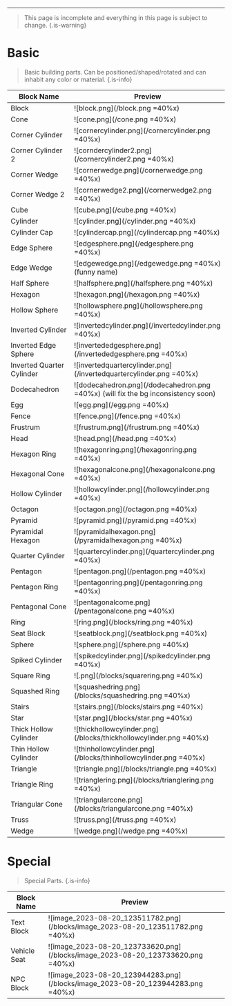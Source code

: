 ---
> This page is incomplete and everything in this page is subject to change.
{.is-warning}

# <i class="fa-regular fa-cube"></i> Basic

> Basic building parts. Can be positioned/shaped/rotated and can inhabit any color or material.
{.is-info}

| Block Name | Preview |
|-----|---------|
| Block | ![block.png](/block.png =40%x) |
| Cone | ![cone.png](/cone.png =40%x) |
| Corner Cylinder | ![cornercylinder.png](/cornercylinder.png =40%x) |
| Corner Cylinder 2 | ![corndercylinder2.png](/cornercylinder2.png =40%x) |
| Corner Wedge | ![cornerwedge.png](/cornerwedge.png =40%x) |
| Corner Wedge 2 | ![cornerwedge2.png](/cornerwedge2.png =40%x) |
| Cube | ![cube.png](/cube.png =40%x) |
| Cylinder | ![cylinder.png](/cylinder.png =40%x) |
| Cylinder Cap | ![cylindercap.png](/cylindercap.png =40%x) |
| Edge Sphere | ![edgesphere.png](/edgesphere.png =40%x) |
| Edge Wedge | ![edgewedge.png](/edgewedge.png =40%x) (funny name) |
| Half Sphere | ![halfsphere.png](/halfsphere.png =40%x) |
| Hexagon | ![hexagon.png](/hexagon.png =40%x) |
| Hollow Sphere | ![hollowsphere.png](/hollowsphere.png =40%x) |
| Inverted Cylinder | ![invertedcylinder.png](/invertedcylinder.png =40%x) |
| Inverted Edge Sphere | ![invertededgesphere.png](/invertededgesphere.png =40%x) |
| Inverted Quarter Cylinder | ![invertedquartercylinder.png](/invertedquartercylinder.png =40%x) |
| Dodecahedron | ![dodecahedron.png](/dodecahedron.png =40%x) (will fix the bg inconsistency soon)| 
| Egg | ![egg.png](/egg.png =40%x) |
| Fence | ![fence.png](/fence.png =40%x) |
| Frustrum | ![frustrum.png](/frustrum.png =40%x) |
| Head | ![head.png](/head.png =40%x) |
| Hexagon Ring | ![hexagonring.png](/hexagonring.png =40%x) |
| Hexagonal Cone | ![hexagonalcone.png](/hexagonalcone.png =40%x) |
| Hollow Cylinder | ![hollowcylinder.png](/hollowcylinder.png =40%x) |
| Octagon | ![octagon.png](/octagon.png =40%x) |
| Pyramid | ![pyramid.png](/pyramid.png =40%x) |
| Pyramidal Hexagon | ![pyramidalhexagon.png](/pyramidalhexagon.png =40%x) |
| Quarter Cylinder | ![quartercylinder.png](/quartercylinder.png =40%x) |
| Pentagon | ![pentagon.png](/pentagon.png =40%x) |
| Pentagon Ring | ![pentagonring.png](/pentagonring.png =40%x) |
| Pentagonal Cone | ![pentagonalcome.png](/pentagonalcone.png =40%x) |
| Ring | ![ring.png](/blocks/ring.png =40%x) |
| Seat Block | ![seatblock.png](/seatblock.png =40%x) |
| Sphere | ![sphere.png](/sphere.png =40%x) |
| Spiked Cylinder | ![spikedcylinder.png](/spikedcylinder.png =40%x) |
| Square Ring | ![.png](/blocks/squarering.png =40%x) |
| Squashed Ring | ![squashedring.png](/blocks/squashedring.png =40%x) |
| Stairs | ![stairs.png](/blocks/stairs.png =40%x) |
| Star | ![star.png](/blocks/star.png =40%x) |
| Thick Hollow Cylinder | ![thickhollowcylinder.png](/blocks/thickhollowcylinder.png =40%x) |
| Thin Hollow Cylinder | ![thinhollowcylinder.png](/blocks/thinhollowcylinder.png =40%x) |
| Triangle | ![triangle.png](/blocks/triangle.png =40%x) |
| Triangle Ring | ![trianglering.png](/blocks/trianglering.png =40%x) |
| Triangular Cone | ![triangularcone.png](/blocks/triangularcone.png =40%x) |
| Truss | ![truss.png](/truss.png =40%x) |
| Wedge | ![wedge.png](/wedge.png =40%x) |

# <i class="fa-regular fa-wand-magic-sparkles"></i> Special

> Special Parts.
{.is-info}

| Block Name | Preview |
|-----|---------|
| Text Block | ![image_2023-08-20_123511782.png](/blocks/image_2023-08-20_123511782.png =40%x) |
| Vehicle Seat | ![image_2023-08-20_123733620.png](/blocks/image_2023-08-20_123733620.png =40%x) |
| NPC Block | ![image_2023-08-20_123944283.png](/blocks/image_2023-08-20_123944283.png =40%x) |